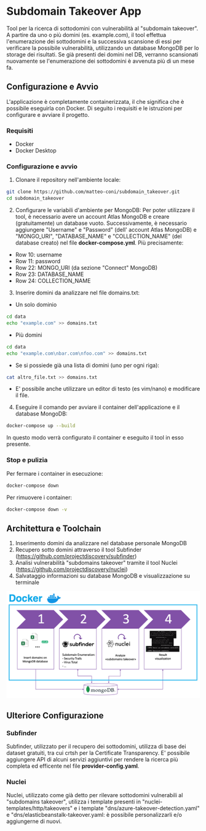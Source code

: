 # Subdomain Takeover App

Tool per la ricerca di sottodomini con vulnerabilità al "subdomain takeover". A partire da uno o più domini (es. example.com), il tool effettua l'enumerazione dei sottodomini e la successiva scansione di essi per verificare la possibile vulnerabilità, utilizzando un database MongoDB per lo storage dei risultati. Se già presenti dei domini nel DB, verranno scansionati nuovamente se l'enumerazione dei sottodomini è avvenuta più di un mese fa.

## Configurazione e Avvio

L'applicazione è completamente containerizzata, il che significa che è possibile eseguirla con Docker. Di seguito i requisiti e le istruzioni per configurare e avviare il progetto.

### Requisiti
- Docker
- Docker Desktop

### Configurazione e avvio 
1. Clonare il repository nell'ambiente locale:

```bash
git clone https://github.com/matteo-coni/subdomain_takeover.git
cd subdomain_takeover
```

2. Configurare le variabili d'ambiente per MongoDB:
Per poter utilizzare il tool, è necessario avere un account Atlas MongoDB e creare (gratuitamente) un database vuoto. Successivamente, è necessario aggiungere "Username" e "Password" (dell' account Atlas MongoDB) e "MONGO_URI", "DATABASE_NAME" e "COLLECTION_NAME" (del database creato) nel file **docker-compose.yml**. Più precisamente:
- Row 10: username
- Row 11: password
- Row 22: MONGO_URI (da sezione "Connect" MongoDB)
- Row 23: DATABASE_NAME 
- Row 24: COLLECTION_NAME

3. Inserire domini da analizzare nel file domains.txt:
- Un solo dominio
```bash 
cd data
echo "example.com" >> domains.txt
```
- Più domini
```bash 
cd data
echo "example.com\nbar.com\nfoo.com" >> domains.txt
```
- Se si possiede già una lista di domini (uno per ogni riga):
```bash 
cat altro_file.txt >> domains.txt
```
- E' possibile anche utilizzare un editor di testo (es vim/nano) e modificare il file.

4. Eseguire il comando per avviare il container dell'applicazione e il database MongoDB:

```bash
docker-compose up --build
```
In questo modo verrà configurato il container e eseguito il tool in esso presente.

### Stop e pulizia
Per fermare i container in esecuzione:
```bash
docker-compose down
```

Per rimuovere i container:
```bash
docker-compose down -v
```

## Architettura e Toolchain
1. Inserimento domini da analizzare nel database personale MongoDB
2. Recupero sotto domini attraverso il tool Subfinder (https://github.com/projectdiscovery/subfinder)
3. Analisi vulnerabilità "subdomains takeover" tramite il tool Nuclei (https://github.com/projectdiscovery/nuclei)
4. Salvataggio informazioni su database MongoDB e visualizzazione su terminale

![Screenshot](images/architecture.png)


## Ulteriore Configurazione 
### Subfinder
Subfinder, utilizzato per il recupero dei sottodomini, utilizza di base dei dataset gratuiti, tra cui crtsh per la Certificate Transparency. E' possibile aggiungere API di alcuni servizi aggiuntivi per rendere la ricerca più completa ed efficente nel file **provider-config.yaml**. 

### Nuclei
Nuclei, utilizzato come già detto per rilevare sottodomini vulnerabili al "subdomains takeover", utilizza i template presenti in "nuclei-templates/http/takeovers" e i template "dns/azure-takeover-detection.yaml" e "dns/elasticbeanstalk-takeover.yaml: è possibile personalizzarli e/o aggiungerne di nuovi.




